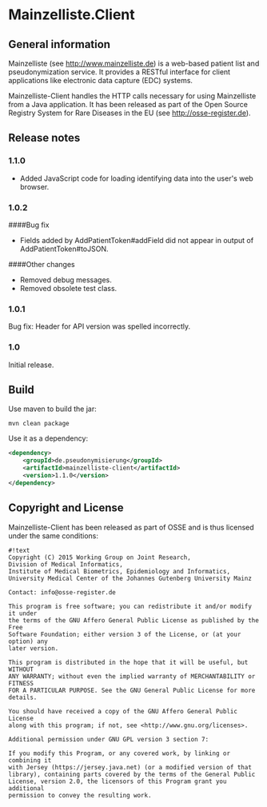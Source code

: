 # Mainzelliste.Client

## General information
Mainzelliste (see <http://www.mainzelliste.de>) is a web-based patient list and pseudonymization service. It provides a RESTful interface for client applications like electronic data capture (EDC) systems. 

Mainzelliste-Client handles the HTTP calls necessary for using Mainzelliste from a Java application. It has been released as part of the Open Source Registry System for Rare Diseases in the EU (see <http://osse-register.de>).

## Release notes

### 1.1.0

- Added JavaScript code for loading identifying data into the user's web browser.

### 1.0.2

####Bug fix

- Fields added by AddPatientToken#addField did not appear in output of AddPatientToken#toJSON.

####Other changes

- Removed debug messages.
- Removed obsolete test class.

### 1.0.1

Bug fix: Header for API version was spelled incorrectly.

### 1.0
Initial release.

## Build

Use maven to build the jar:

``` 
mvn clean package
```

Use it as a dependency:

```xml
<dependency>
	<groupId>de.pseudonymisierung</groupId>
	<artifactId>mainzelliste-client</artifactId>
	<version>1.1.0</version>
</dependency>
```

## Copyright and License
Mainzelliste-Client has been released as part of OSSE and is thus licensed under the same conditions:


```
#!text
Copyright (C) 2015 Working Group on Joint Research,
Division of Medical Informatics,
Institute of Medical Biometrics, Epidemiology and Informatics,
University Medical Center of the Johannes Gutenberg University Mainz

Contact: info@osse-register.de

This program is free software; you can redistribute it and/or modify it under
the terms of the GNU Affero General Public License as published by the Free 
Software Foundation; either version 3 of the License, or (at your option) any
later version.

This program is distributed in the hope that it will be useful, but WITHOUT 
ANY WARRANTY; without even the implied warranty of MERCHANTABILITY or FITNESS 
FOR A PARTICULAR PURPOSE. See the GNU General Public License for more 
details.

You should have received a copy of the GNU Affero General Public License 
along with this program; if not, see <http://www.gnu.org/licenses>.

Additional permission under GNU GPL version 3 section 7:

If you modify this Program, or any covered work, by linking or combining it 
with Jersey (https://jersey.java.net) (or a modified version of that 
library), containing parts covered by the terms of the General Public 
License, version 2.0, the licensors of this Program grant you additional 
permission to convey the resulting work.
 
```